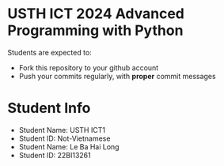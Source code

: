 USTH ICT 2024 Advanced Programming with Python
=====================================================

Students are expected to:
* Fork this repository to your github account
* Push your commits regularly, with **proper** commit messages


Student Info
=========================

* Student Name: USTH ICT1 
* Student ID: Not-Vietnamese
* Student Name: Le Ba Hai Long
* Student ID: 22BI13261
